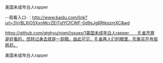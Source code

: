 美国未成年白人rapper

--观看入口-：http://www.baidu.com/link?url=3VrBLXlO5XxnMcrZEiTidYCfCWF-0d9sJg6RtkqzmXC&wd

https://github.com/gtghyu/njqnj/issues/1美国未成年白人rapper　　孔雀开屏是好看的，但转过身去就是一屁眼。由此可见，孔雀再人们的眼里，形象实在有些尴尬。

美国未成年白人rapper
